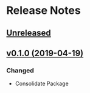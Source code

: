 # Release Notes

## [Unreleased](https://github.com/ixocreate/cache-package/compare/0.1.0...develop)

## [v0.1.0 (2019-04-19)](https://github.com/ixocreate/cache-package/compare/master...0.1.0)

### Changed
- Consolidate Package
